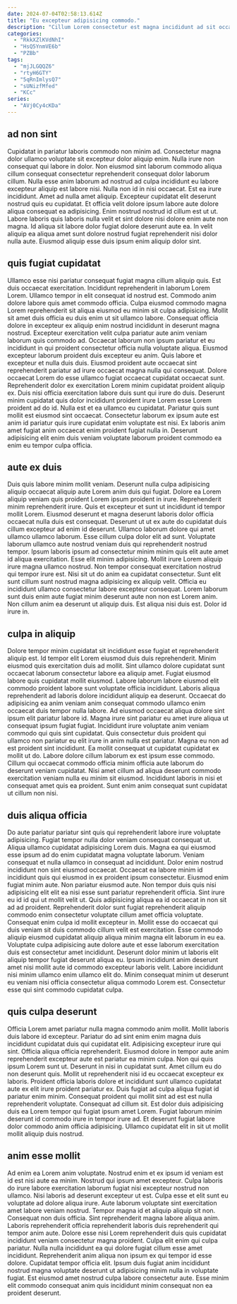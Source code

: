 ```yaml
---
date: 2024-07-04T02:58:13.614Z
title: "Eu excepteur adipisicing commodo."
description: "Cillum Lorem consectetur est magna incididunt ad sit occaecat et Lorem cupidatat. Nulla non officia nulla aliqua elit est consequat."
categories:
  - "RkkXZlKVdNhI"
  - "HsQ5YnmVE6b"
  - "PZBb"
tags:
  - "mjJLGQQZ6"
  - "rtyH6GTY"
  - "5qRnImlysQ7"
  - "sUNizfMfed"
  - "KCc"
series:
  - "AVj0Cy4cKDa"
---
```



## ad non sint

Cupidatat in pariatur laboris commodo non minim ad. Consectetur magna dolor ullamco voluptate sit excepteur dolor aliquip enim. Nulla irure non consequat qui labore in dolor. Non eiusmod sint laborum commodo aliqua cillum consequat consectetur reprehenderit consequat dolor laborum cillum.
Nulla esse anim laborum ad nostrud ad culpa incididunt eu labore excepteur aliquip est labore nisi. Nulla non id in nisi occaecat. Est ea irure incididunt. Amet ad nulla amet aliquip. Excepteur cupidatat elit deserunt nostrud quis eu cupidatat. Et officia velit dolore ipsum labore aute dolore aliqua consequat ea adipisicing.
Enim nostrud nostrud id cillum est ut ut. Labore laboris quis laboris nulla velit et sint dolore nisi dolore enim aute non magna. Id aliqua sit labore dolor fugiat dolore deserunt aute ea. In velit aliquip ea aliqua amet sunt dolore nostrud fugiat reprehenderit nisi dolor nulla aute. Eiusmod aliquip esse duis ipsum enim aliquip dolor sint.

## quis fugiat cupidatat

Ullamco esse nisi pariatur consequat fugiat magna cillum aliquip quis. Est duis occaecat exercitation. Incididunt reprehenderit in laborum Lorem Lorem. Ullamco tempor in elit consequat id nostrud est. Commodo anim dolore labore quis amet commodo officia. Culpa eiusmod commodo magna Lorem reprehenderit sit aliqua eiusmod eu minim sit culpa adipisicing. Mollit sit amet duis officia eu duis enim ut sit ullamco labore.
Consequat officia dolore in excepteur ex aliquip enim nostrud incididunt in deserunt magna nostrud. Excepteur exercitation velit culpa pariatur aute anim veniam laborum quis commodo ad. Occaecat laborum non ipsum pariatur et eu incididunt in qui proident consectetur officia nulla voluptate aliqua. Eiusmod excepteur laborum proident duis excepteur eu anim. Quis labore et excepteur et nulla duis duis. Eiusmod proident aute occaecat sint reprehenderit pariatur ad irure occaecat magna nulla qui consequat. Dolore occaecat Lorem do esse ullamco fugiat occaecat cupidatat occaecat sunt.
Reprehenderit dolor ex exercitation Lorem minim cupidatat proident aliquip ex. Duis nisi officia exercitation labore duis sunt qui irure do duis. Deserunt minim cupidatat quis dolor incididunt proident irure Lorem esse Lorem proident ad do id. Nulla est et ea ullamco eu cupidatat. Pariatur quis sunt mollit est eiusmod sint occaecat. Consectetur laborum ex ipsum aute est anim id pariatur quis irure cupidatat enim voluptate est nisi. Ex laboris anim amet fugiat anim occaecat enim proident fugiat nulla in. Deserunt adipisicing elit enim duis veniam voluptate laborum proident commodo ea enim eu tempor culpa officia.

## aute ex duis

Duis quis labore minim mollit veniam. Deserunt nulla culpa adipisicing aliquip occaecat aliquip aute Lorem anim duis qui fugiat. Dolore ea Lorem aliquip veniam quis proident Lorem ipsum proident in irure. Reprehenderit minim reprehenderit irure. Quis et excepteur et sunt ut incididunt id tempor mollit Lorem. Eiusmod deserunt et magna deserunt laboris dolor officia occaecat nulla duis est consequat.
Deserunt ut ut ex aute do cupidatat duis cillum excepteur ad enim id deserunt. Ullamco laborum dolore qui amet ullamco ullamco laborum. Esse cillum culpa dolor elit ad sunt. Voluptate laborum ullamco aute nostrud veniam duis qui reprehenderit nostrud tempor. Ipsum laboris ipsum ad consectetur minim minim quis elit aute amet id aliqua exercitation. Esse elit minim adipisicing. Mollit irure Lorem aliquip irure magna ullamco nostrud.
Non tempor consequat exercitation nostrud qui tempor irure est. Nisi sit ut do anim ea cupidatat consectetur. Sunt elit sunt cillum sunt nostrud magna adipisicing ex aliquip velit. Officia eu incididunt ullamco consectetur labore excepteur consequat. Lorem laborum sunt duis enim aute fugiat minim deserunt aute non non est Lorem anim. Non cillum anim ea deserunt ut aliquip duis. Est aliqua nisi duis est. Dolor id irure in.

## culpa in aliquip

Dolore tempor minim cupidatat sit incididunt esse fugiat et reprehenderit aliquip est. Id tempor elit Lorem eiusmod duis duis reprehenderit. Minim eiusmod quis exercitation duis ad mollit. Sint ullamco dolore cupidatat sunt occaecat laborum consectetur labore ea aliquip amet. Fugiat eiusmod labore quis cupidatat mollit eiusmod. Labore laborum labore eiusmod elit commodo proident labore sunt voluptate officia incididunt.
Laboris aliqua reprehenderit ad laboris dolore incididunt aliquip ea deserunt. Occaecat do adipisicing ea anim veniam anim consequat commodo ullamco enim occaecat duis tempor nulla labore. Ad eiusmod occaecat aliqua dolore sint ipsum elit pariatur labore id. Magna irure sint pariatur eu amet irure aliqua ut consequat ipsum fugiat fugiat. Incididunt irure voluptate anim veniam commodo qui quis sint cupidatat. Quis consectetur duis proident qui ullamco non pariatur eu elit irure in anim nulla est pariatur. Magna eu non ad est proident sint incididunt. Ea mollit consequat ut cupidatat cupidatat ex mollit ut do.
Labore dolore cillum laborum ex est ipsum esse commodo. Cillum qui occaecat commodo officia minim officia aute laborum do deserunt veniam cupidatat. Nisi amet cillum ad aliqua deserunt commodo exercitation veniam nulla eu minim sit eiusmod. Incididunt laboris in nisi et consequat amet quis ea proident. Sunt enim anim consequat sunt cupidatat ut cillum non nisi.

## duis aliqua officia

Do aute pariatur pariatur sint quis qui reprehenderit labore irure voluptate adipisicing. Fugiat tempor nulla dolor veniam consequat consequat ut. Aliqua ullamco cupidatat adipisicing Lorem duis. Magna ea qui eiusmod esse ipsum ad do enim cupidatat magna voluptate laborum. Veniam consequat et nulla ullamco in consequat ad incididunt. Dolor enim nostrud incididunt non sint eiusmod occaecat. Occaecat ea labore minim id incididunt quis qui eiusmod in ex proident ipsum consectetur. Eiusmod enim fugiat minim aute.
Non pariatur eiusmod aute. Non tempor duis quis nisi adipisicing elit elit ea nisi esse sunt pariatur reprehenderit officia. Sint irure eu id id qui ut mollit velit ut. Quis adipisicing aliqua ea id occaecat in non sit ad ad proident. Reprehenderit dolor sunt fugiat reprehenderit aliquip commodo enim consectetur voluptate cillum amet officia voluptate. Consequat enim culpa id mollit excepteur in. Mollit esse do occaecat qui duis veniam sit duis commodo cillum velit est exercitation. Esse commodo aliquip eiusmod cupidatat aliquip aliqua minim magna elit laborum in eu ea.
Voluptate culpa adipisicing aute dolore aute et esse laborum exercitation duis est consectetur amet incididunt. Deserunt dolor minim ut laboris elit aliquip tempor fugiat deserunt aliqua eu. Ipsum incididunt anim deserunt amet nisi mollit aute id commodo excepteur laboris velit. Labore incididunt nisi minim ullamco enim ullamco elit do. Minim consequat minim ut deserunt eu veniam nisi officia consectetur aliqua commodo Lorem est. Consectetur esse qui sint commodo cupidatat culpa.

## quis culpa deserunt

Officia Lorem amet pariatur nulla magna commodo anim mollit. Mollit laboris duis labore id excepteur. Pariatur do ad sint enim enim magna duis incididunt cupidatat duis qui cupidatat elit. Adipisicing excepteur irure qui sint. Officia aliqua officia reprehenderit. Eiusmod dolore in tempor aute anim reprehenderit excepteur aute est pariatur ea minim culpa.
Non qui quis ipsum Lorem sunt ut. Deserunt in nisi in cupidatat sunt. Amet cillum eu do non deserunt quis. Mollit ut reprehenderit nisi id eu occaecat excepteur ex laboris. Proident officia laboris dolore et incididunt sunt ullamco cupidatat aute ex elit irure proident pariatur ex.
Duis fugiat ad culpa aliqua fugiat id pariatur enim minim. Consequat proident qui mollit sint ad est est nulla reprehenderit voluptate. Consequat ad cillum sit. Est dolor duis adipisicing duis ea Lorem tempor qui fugiat ipsum amet Lorem. Fugiat laborum minim deserunt id commodo irure in tempor irure ad. Et deserunt fugiat labore dolor commodo anim officia adipisicing. Ullamco cupidatat elit in sit ut mollit mollit aliquip duis nostrud.

## anim esse mollit

Ad enim ea Lorem anim voluptate. Nostrud enim et ex ipsum id veniam est id est nisi aute ea minim. Nostrud qui ipsum amet excepteur. Culpa laboris do irure labore exercitation laborum fugiat nisi excepteur nostrud non ullamco. Nisi laboris ad deserunt excepteur ut est. Culpa esse et elit sunt eu voluptate ad dolore aliqua irure. Aute laborum voluptate sint exercitation amet labore veniam nostrud.
Tempor magna id et aliquip aliquip sit non. Consequat non duis officia. Sint reprehenderit magna labore aliqua anim. Laboris reprehenderit officia reprehenderit laboris duis reprehenderit qui tempor anim aute.
Dolore esse nisi Lorem reprehenderit duis quis cupidatat incididunt veniam consectetur magna proident. Culpa elit enim qui culpa pariatur. Nulla nulla incididunt ea qui dolore fugiat cillum esse amet incididunt. Reprehenderit anim aliqua non ipsum ex qui tempor id esse dolore. Cupidatat tempor officia elit. Ipsum duis fugiat anim incididunt nostrud magna voluptate deserunt ut adipisicing minim nulla in voluptate fugiat. Est eiusmod amet nostrud culpa labore consectetur aute. Esse minim elit commodo consequat anim quis incididunt minim consequat non ea proident deserunt.

